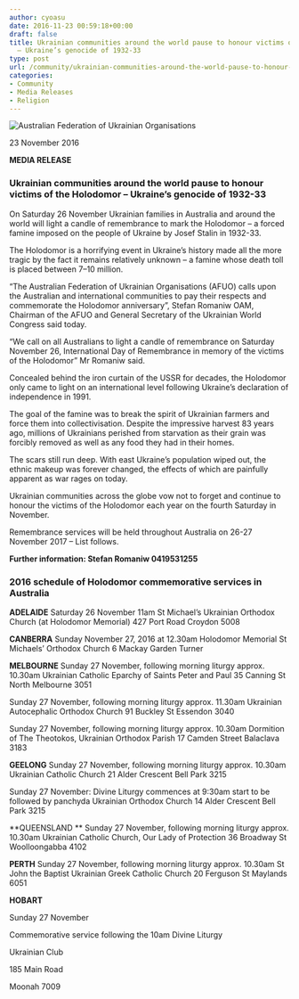 ```yaml
---
author: cyoasu
date: 2016-11-23 00:59:18+00:00
draft: false
title: Ukrainian communities around the world pause to honour victims of the Holodomor
  – Ukraine’s genocide of 1932-33
type: post
url: /community/ukrainian-communities-around-the-world-pause-to-honour-victims-of-the-holodomor/
categories:
- Community
- Media Releases
- Religion
---
```


![Australian Federation of Ukrainian Organisations](http://www.ozeukes.com/wp-content/uploads/2014/10/image001.png)


23 November 2016


**MEDIA RELEASE**





### Ukrainian communities around the world pause to honour victims of the Holodomor – Ukraine’s genocide of 1932-33


On Saturday 26 November Ukrainian families in Australia and around the world will light a candle of remembrance to mark the Holodomor – a forced famine imposed on the people of Ukraine by Josef Stalin in 1932-33.

The Holodomor is a horrifying event in Ukraine’s history made all the more tragic by the fact it remains relatively unknown – a famine whose death toll is placed between 7–10 million.

“The Australian Federation of Ukrainian Organisations (AFUO) calls upon the Australian and international communities to pay their respects and commemorate the Holodomor anniversary”, Stefan Romaniw OAM, Chairman of the AFUO and General Secretary of the Ukrainian World Congress said today.

“We call on all Australians to light a candle of remembrance on Saturday November 26, International Day of Remembrance in memory of the victims of the Holodomor” Mr Romaniw said.

Concealed behind the iron curtain of the USSR for decades, the Holodomor only came to light on an international level following Ukraine’s declaration of independence in 1991.

The goal of the famine was to break the spirit of Ukrainian farmers and force them into collectivisation. Despite the impressive harvest 83 years ago, millions of Ukrainians perished from starvation as their grain was forcibly removed as well as any food they had in their homes.

The scars still run deep. With east Ukraine’s population wiped out, the ethnic makeup was forever changed, the effects of which are painfully apparent as war rages on today.

Ukrainian communities across the globe vow not to forget and continue to honour the victims of the Holodomor each year on the fourth Saturday in November.

Remembrance services will be held throughout Australia on 26-27 November 2017 – List follows.

**Further information: Stefan Romaniw 0419531255**


### 2016 schedule of Holodomor commemorative services in Australia


**ADELAIDE**
Saturday 26 November 11am
St Michael’s Ukrainian Orthodox Church (at Holodomor Memorial)
427 Port Road
Croydon 5008

**CANBERRA**
Sunday November 27, 2016 at 12.30am Holodomor Memorial
St Michaels’ Orthodox Church
6 Mackay Garden Turner

**MELBOURNE**
Sunday 27 November, following morning liturgy approx. 10.30am
Ukrainian Catholic Eparchy of Saints Peter and Paul
35 Canning St
North Melbourne 3051

Sunday 27 November, following morning liturgy approx. 11.30am
Ukrainian Autocephalic Orthodox Church
91 Buckley St
Essendon 3040

Sunday 27 November, following morning liturgy approx. 10.30am
Dormition of The Theotokos, Ukrainian Orthodox Parish
17 Camden Street
Balaclava 3183

**GEELONG**
Sunday 27 November, following morning liturgy approx. 10.30am
Ukrainian Catholic Church
21 Alder Crescent
Bell Park 3215

Sunday 27 November: Divine Liturgy commences at 9:30am start to be followed by panchyda
Ukrainian Orthodox Church
14 Alder Crescent
Bell Park 3215

**QUEENSLAND **
Sunday 27 November, following morning liturgy approx. 10.30am
Ukrainian Catholic Church, Our Lady of Protection
36 Broadway St
Woolloongabba 4102

**PERTH**
Sunday 27 November, following morning liturgy approx. 10.30am
St John the Baptist Ukrainian Greek Catholic Church
20 Ferguson St
Maylands 6051


**HOBART**




Sunday 27 November




Commemorative service following the 10am Divine Liturgy




Ukrainian Club




185 Main Road




Moonah 7009
